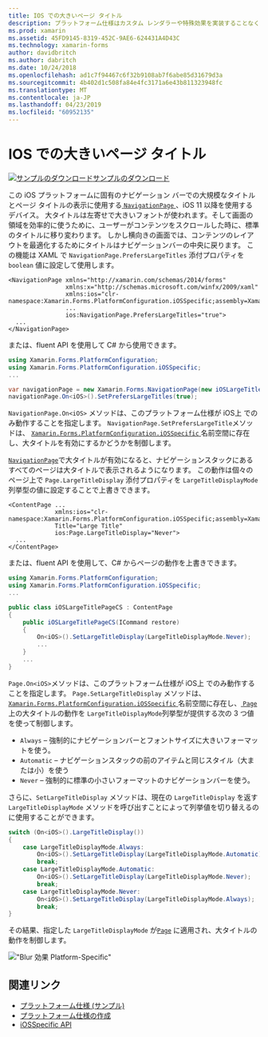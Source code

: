 ```yaml
---
title: IOS での大きいページ タイトル
description: プラットフォーム仕様はカスタム レンダラーや特殊効果を実装することなく、特定のプラットフォームでのみ利用できる機能の使用を可能にします。 この記事では、NavigationPage のナビゲーション バーでの大規模なタイトルとページ タイトルを表示します。 iOS プラットフォームに固有の使用方法について説明します。
ms.prod: xamarin
ms.assetid: 45FD9145-8319-452C-9AE6-624431A4D43C
ms.technology: xamarin-forms
author: davidbritch
ms.author: dabritch
ms.date: 10/24/2018
ms.openlocfilehash: ad1c7f94467c6f32b9108ab7f6abe85d31679d3a
ms.sourcegitcommit: 4b402d1c508fa84e4fc3171a6e43b811323948fc
ms.translationtype: MT
ms.contentlocale: ja-JP
ms.lasthandoff: 04/23/2019
ms.locfileid: "60952135"
---
```

# <a name="large-page-titles-on-ios"></a>IOS での大きいページ タイトル

[![サンプルのダウンロード](~/media/shared/download.png)サンプルのダウンロード](https://developer.xamarin.com/samples/xamarin-forms/userinterface/platformspecifics/)

この iOS プラットフォームに固有のナビゲーション バーでの大規模なタイトルとページ タイトルの表示に使用する[ `NavigationPage` ](xref:Xamarin.Forms.NavigationPage)、iOS 11 以降を使用するデバイス。 大タイトルは左寄せで大きいフォントが使われます。そして画面の領域を効率的に使うために、ユーザーがコンテンツをスクロールした時に、標準のタイトルに移り変わります。 しかし横向きの画面では、コンテンツのレイアウトを最適化するためにタイトルはナビゲーションバーの中央に戻ります。 この機能は XAML で `NavigationPage.PrefersLargeTitles` 添付プロパティを `boolean` 値に設定して使用します。

```xaml
<NavigationPage xmlns="http://xamarin.com/schemas/2014/forms"
                xmlns:x="http://schemas.microsoft.com/winfx/2009/xaml"
                xmlns:ios="clr-namespace:Xamarin.Forms.PlatformConfiguration.iOSSpecific;assembly=Xamarin.Forms.Core"
                ...
                ios:NavigationPage.PrefersLargeTitles="true">
  ...
</NavigationPage>
```

または、fluent API を使用して C# から使用できます。

```csharp
using Xamarin.Forms.PlatformConfiguration;
using Xamarin.Forms.PlatformConfiguration.iOSSpecific;
...

var navigationPage = new Xamarin.Forms.NavigationPage(new iOSLargeTitlePageCS());
navigationPage.On<iOS>().SetPrefersLargeTitles(true);
```

`NavigationPage.On<iOS>` メソッドは、このプラットフォーム仕様が iOS上 でのみ動作することを指定します。 `NavigationPage.SetPrefersLargeTitle`メソッドは、 [ `Xamarin.Forms.PlatformConfiguration.iOSSpecific` ](xref:Xamarin.Forms.PlatformConfiguration.iOSSpecific)名前空間に存在し、大タイトルを有効にするかどうかを制御します。

[`NavigationPage`](xref:Xamarin.Forms.NavigationPage)で大タイトルが有効になると、ナビゲーションスタックにあるすべてのページは大タイトルで表示されるようになります。 この動作は個々のページ上で `Page.LargeTitleDisplay` 添付プロパティを `LargeTitleDisplayMode` 列挙型の値に設定することで上書きできます。


```xaml
<ContentPage ...
             xmlns:ios="clr-namespace:Xamarin.Forms.PlatformConfiguration.iOSSpecific;assembly=Xamarin.Forms.Core"
             Title="Large Title"
             ios:Page.LargeTitleDisplay="Never">
  ...
</ContentPage>
```

または、fluent API を使用して、C# からページの動作を上書きできます。

```csharp
using Xamarin.Forms.PlatformConfiguration;
using Xamarin.Forms.PlatformConfiguration.iOSSpecific;
...

public class iOSLargeTitlePageCS : ContentPage
{
    public iOSLargeTitlePageCS(ICommand restore)
    {
        On<iOS>().SetLargeTitleDisplay(LargeTitleDisplayMode.Never);
        ...
    }
    ...
}
```

`Page.On<iOS>`メソッドは、このプラットフォーム仕様が iOS上 でのみ動作することを指定します。  `Page.SetLargeTitleDisplay` メソッドは、 [ `Xamarin.Forms.PlatformConfiguration.iOSSpecific` ](xref:Xamarin.Forms.PlatformConfiguration.iOSSpecific) 名前空間に存在し、[ `Page`](xref:Xamarin.Forms.Page) 上の大タイトルの動作を `LargeTitleDisplayMode`列挙型が提供する次の 3 つ値を使って制御します。

- `Always` – 強制的にナビゲーションバーとフォントサイズに大きいフォーマットを使う。
- `Automatic` – ナビゲーションスタックの前のアイテムと同じスタイル（大または小）を使う
- `Never` – 強制的に標準の小さいフォーマットのナビゲーションバーを使う。

さらに、`SetLargeTitleDisplay` メソッドは、現在の `LargeTitleDisplay` を返す `LargeTitleDisplayMode` メソッドを呼び出すことによって列挙値を切り替えるのに使用することができます。

```csharp
switch (On<iOS>().LargeTitleDisplay())
{
    case LargeTitleDisplayMode.Always:
        On<iOS>().SetLargeTitleDisplay(LargeTitleDisplayMode.Automatic);
        break;
    case LargeTitleDisplayMode.Automatic:
        On<iOS>().SetLargeTitleDisplay(LargeTitleDisplayMode.Never);
        break;
    case LargeTitleDisplayMode.Never:
        On<iOS>().SetLargeTitleDisplay(LargeTitleDisplayMode.Always);
        break;
}
```

その結果、指定した `LargeTitleDisplayMode` が[`Page`](xref:Xamarin.Forms.Page) に適用され、大タイトルの動作を制御します。

![](page-large-title-images/large-title.png " \"Blur 効果 Platform-Specific\"")

## <a name="related-links"></a>関連リンク

- [プラットフォーム仕様 (サンプル)](https://developer.xamarin.com/samples/xamarin-forms/userinterface/platformspecifics/)
- [プラットフォーム仕様の作成](~/xamarin-forms/platform/platform-specifics/index.md#creating-platform-specifics)
- [iOSSpecific API](xref:Xamarin.Forms.PlatformConfiguration.iOSSpecific)
